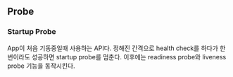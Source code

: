 ## Probe

### Startup Probe

App이 처음 기동중일때 사용하는 API다. 정해진 간격으로 health check를 하다가 한번이라도 성공하면 startup probe를 멈춘다. 
이후에는 readiness probe와 liveness probe 기능을 동작시킨다.